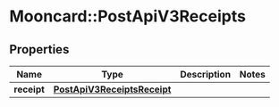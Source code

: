 # Mooncard::PostApiV3Receipts

## Properties
Name | Type | Description | Notes
------------ | ------------- | ------------- | -------------
**receipt** | [**PostApiV3ReceiptsReceipt**](PostApiV3ReceiptsReceipt.md) |  | 


